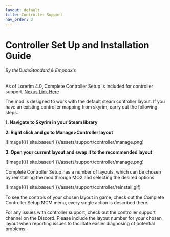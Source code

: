 ```yaml
---
layout: default
title: Controller Support
nav_order: 3
---
```

# Controller Set Up and Installation Guide
###### By theDudeStandard & Emppaxis

As of Lorerim 4.0, Complete Controller Setup is included for controller support. [Nexus Link Here](https://www.nexusmods.com/skyrimspecialedition/mods/99978)

The mod is designed to work with the default steam controller layout. If you have an existing controller mapping from skyrim, carry out the following steps.

**1. Navigate to Skyrim in your Steam library**

**2. Right click and go to Manage>Controller layout**

![Image]({{ site.baseurl }}/assets/support/controller/manage.png)

**3. Open your current layout and swap it to the recommended layout**

![Image]({{ site.baseurl }}/assets/support/controller/manage.png)

Complete Controller Setup has a number of layouts, which can be chosen by reinstalling the mod through MO2 and selecting the desired options.

![Image]({{ site.baseurl }}/assets/support/controller/reinstall.gif)


To see the controls of your chosen layout in game, check out the Complete Controller Setup MCM menu, every single action is described there.

For any issues with controller support, check out the controller support channel on the Discord. Please include the layout number for your chosen layout when reporting issues to facilitate easier diagnosing of potential problems.

